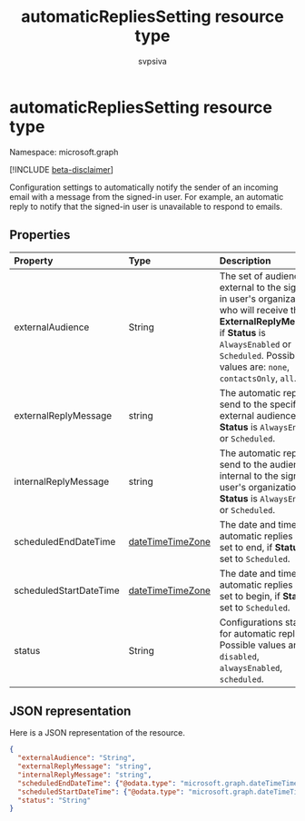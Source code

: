 ﻿---
title: "automaticRepliesSetting resource type"
description: "Configuration settings to automatically notify the sender of an incoming email with a message from the "
localization_priority: Normal
doc_type: resourcePageType
ms.prod: ""
author: "svpsiva"
---

# automaticRepliesSetting resource type

Namespace: microsoft.graph

[!INCLUDE [beta-disclaimer](../../includes/beta-disclaimer.md)]

Configuration settings to automatically notify the sender of an incoming email with a message from the
signed-in user. For example, an automatic reply to notify that the signed-in user is unavailable to
respond to emails.

## Properties

| Property               | Type                                    | Description                                                                                                                                                                                                           |
| :--------------------- | :-------------------------------------- | :-------------------------------------------------------------------------------------------------------------------------------------------------------------------------------------------------------------------- |
| externalAudience       | String                                  | The set of audience external to the signed-in user's organization who will receive the **ExternalReplyMessage**, if **Status** is `AlwaysEnabled` or `Scheduled`. Possible values are: `none`, `contactsOnly`, `all`. |
| externalReplyMessage   | string                                  | The automatic reply to send to the specified external audience, if **Status** is `AlwaysEnabled` or `Scheduled`.                                                                                                      |
| internalReplyMessage   | string                                  | The automatic reply to send to the audience internal to the signed-in user's organization, if **Status** is `AlwaysEnabled` or `Scheduled`.                                                                           |
| scheduledEndDateTime   | [dateTimeTimeZone](datetimetimezone.md) | The date and time that automatic replies are set to end, if **Status** is set to `Scheduled`.                                                                                                                         |
| scheduledStartDateTime | [dateTimeTimeZone](datetimetimezone.md) | The date and time that automatic replies are set to begin, if **Status** is set to `Scheduled`.                                                                                                                       |
| status                 | String                                  | Configurations status for automatic replies. Possible values are: `disabled`, `alwaysEnabled`, `scheduled`.                                                                                                           |

## JSON representation

Here is a JSON representation of the resource.

<!-- {
  "blockType": "resource",
  "optionalProperties": [

  ],
  "@odata.type": "microsoft.graph.automaticRepliesSetting"
}-->

```json
{
  "externalAudience": "String",
  "externalReplyMessage": "string",
  "internalReplyMessage": "string",
  "scheduledEndDateTime": {"@odata.type": "microsoft.graph.dateTimeTimeZone"},
  "scheduledStartDateTime": {"@odata.type": "microsoft.graph.dateTimeTimeZone"},
  "status": "String"
}

```

<!-- uuid: 8fcb5dbc-d5aa-4681-8e31-b001d5168d79
2015-10-25 14:57:30 UTC -->

<!--
{
  "type": "#page.annotation",
  "description": "automaticRepliesSetting resource",
  "keywords": "",
  "section": "documentation",
  "tocPath": "",
  "suppressions": []
}
-->
